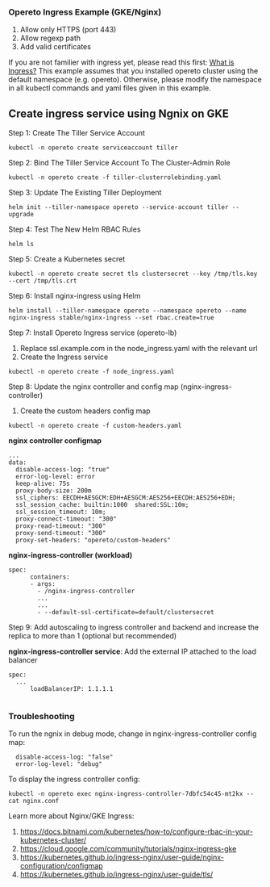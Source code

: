 ### Opereto Ingress Example (GKE/Nginx)

1. Allow only HTTPS (port 443)
1. Allow regexp path
1. Add valid certificates

If you are not familier with ingress yet, please read this first: [What is Ingress?](https://kubernetes.io/docs/concepts/services-networking/ingress/#what-is-ingress)
This example assumes that you installed opereto cluster using the default namespace (e.g. opereto). Otherwise, please modify the namespace in all kubectl commands and yaml files given in this example.


## Create ingress service using Ngnix on GKE

Step 1: Create The Tiller Service Account
```console
kubectl -n opereto create serviceaccount tiller
```

Step 2: Bind The Tiller Service Account To The Cluster-Admin Role
```console
kubectl -n opereto create -f tiller-clusterrolebinding.yaml
```

Step 3: Update The Existing Tiller Deployment
```console
helm init --tiller-namespace opereto --service-account tiller --upgrade
```

Step 4: Test The New Helm RBAC Rules
```console
helm ls
```

Step 5: Create a Kubernetes secret
```console
kubectl -n opereto create secret tls clustersecret --key /tmp/tls.key --cert /tmp/tls.crt
```

Step 6: Install nginx-ingress using Helm 
```console
helm install --tiller-namespace opereto --namespace opereto --name nginx-ingress stable/nginx-ingress --set rbac.create=true
```

Step 7: Install Opereto Ingress service (opereto-lb)

1. Replace ssl.example.com in the node_ingress.yaml with the relevant url
1. Create the Ingress service
```console
kubectl -n opereto create -f node_ingress.yaml
```

Step 8: Update the nginx controller and config map (nginx-ingress-controller)

1. Create the custom headers config map
```console
kubectl -n opereto create -f custom-headers.yaml
```

**nginx controller configmap**
```console
...
data:
  disable-access-log: "true"
  error-log-level: error
  keep-alive: 75s
  proxy-body-size: 200m
  ssl_ciphers: EECDH+AESGCM:EDH+AESGCM:AES256+EECDH:AES256+EDH;
  ssl_session_cache: builtin:1000  shared:SSL:10m;
  ssl_session_timeout: 10m;
  proxy-connect-timeout: "300"
  proxy-read-timeout: "300"
  proxy-send-timeout: "300"
  proxy-set-headers: "opereto/custom-headers"
```


**nginx-ingress-controller (workload)**    
```console
spec:
      containers:
      - args:
        - /nginx-ingress-controller
        ...
        ...
        - --default-ssl-certificate=default/clustersecret      
```

Step 9: Add autoscaling to ingress controller and backend and increase the replica to more than 1 (optional but recommended)


**nginx-ingress-controller service**:
Add the external IP attached to the load balancer

```console
spec:
  ...
      loadBalancerIP: 1.1.1.1
  
```

### Troubleshooting

To run the ngnix in debug mode, change in nginx-ingress-controller config map:

```console
  disable-access-log: "false"
  error-log-level: "debug"
```

To display the ingress controller config:
```console
kubectl -n opereto exec nginx-ingress-controller-7dbfc54c45-mt2kx -- cat nginx.conf
```

Learn more about Nginx/GKE Ingress:
1. https://docs.bitnami.com/kubernetes/how-to/configure-rbac-in-your-kubernetes-cluster/
1. https://cloud.google.com/community/tutorials/nginx-ingress-gke
1. https://kubernetes.github.io/ingress-nginx/user-guide/nginx-configuration/configmap
1. https://kubernetes.github.io/ingress-nginx/user-guide/tls/
